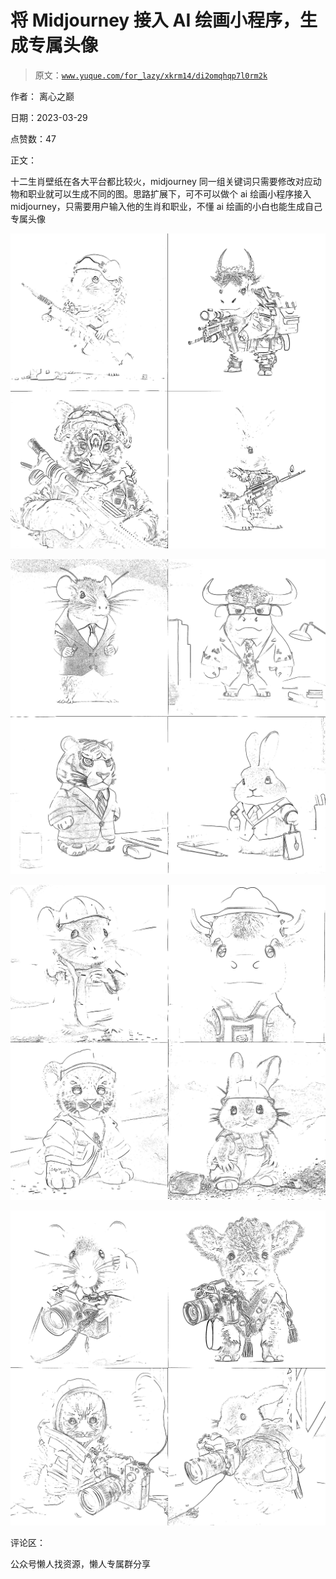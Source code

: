 # 将 Midjourney 接入 AI 绘画小程序，生成专属头像

> 原文：[`www.yuque.com/for_lazy/xkrm14/di2omqhqp7l0rm2k`](https://www.yuque.com/for_lazy/xkrm14/di2omqhqp7l0rm2k)

作者： 离心之巅

日期：2023-03-29

点赞数：47

正文：

十二生肖壁纸在各大平台都比较火，midjourney 同一组关键词只需要修改对应动物和职业就可以生成不同的图。思路扩展下，可不可以做个 ai 绘画小程序接入 midjourney，只需要用户输入他的生肖和职业，不懂 ai 绘画的小白也能生成自己专属头像

![](img/b5356c8dc0a0b8410b707660b02eb7dc.png)

![](img/89fbb8b319cb4f59167e67827e29c2e6.png)

![](img/e2ba5743e16ede266b7b403fd14beffb.png)

![](img/507863d7647898b5ecb40f4afb0a4361.png)

评论区：

公众号懒人找资源，懒人专属群分享

